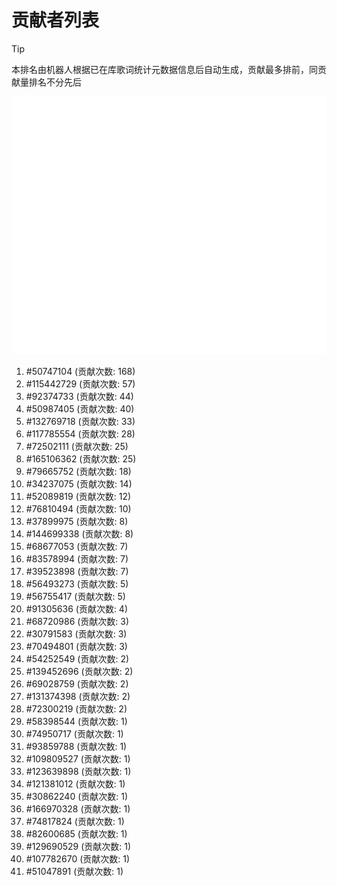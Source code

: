 # 贡献者列表

> [!TIP]
> 本排名由机器人根据已在库歌词统计元数据信息后自动生成，贡献最多排前，同贡献量排名不分先后

![贡献者头像画廊](./CONTRIBUTORS.svg)

1. #50747104 (贡献次数: 168)
2. #115442729 (贡献次数: 57)
3. #92374733 (贡献次数: 44)
4. #50987405 (贡献次数: 40)
5. #132769718 (贡献次数: 33)
6. #117785554 (贡献次数: 28)
7. #72502111 (贡献次数: 25)
8. #165106362 (贡献次数: 25)
9. #79665752 (贡献次数: 18)
10. #34237075 (贡献次数: 14)
11. #52089819 (贡献次数: 12)
12. #76810494 (贡献次数: 10)
13. #37899975 (贡献次数: 8)
14. #144699338 (贡献次数: 8)
15. #68677053 (贡献次数: 7)
16. #83578994 (贡献次数: 7)
17. #39523898 (贡献次数: 7)
18. #56493273 (贡献次数: 5)
19. #56755417 (贡献次数: 5)
20. #91305636 (贡献次数: 4)
21. #68720986 (贡献次数: 3)
22. #30791583 (贡献次数: 3)
23. #70494801 (贡献次数: 3)
24. #54252549 (贡献次数: 2)
25. #139452696 (贡献次数: 2)
26. #69028759 (贡献次数: 2)
27. #131374398 (贡献次数: 2)
28. #72300219 (贡献次数: 2)
29. #58398544 (贡献次数: 1)
30. #74950717 (贡献次数: 1)
31. #93859788 (贡献次数: 1)
32. #109809527 (贡献次数: 1)
33. #123639898 (贡献次数: 1)
34. #121381012 (贡献次数: 1)
35. #30862240 (贡献次数: 1)
36. #166970328 (贡献次数: 1)
37. #74817824 (贡献次数: 1)
38. #82600685 (贡献次数: 1)
39. #129690529 (贡献次数: 1)
40. #107782670 (贡献次数: 1)
41. #51047891 (贡献次数: 1)
